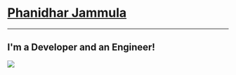 # [Phanidhar Jammula](https://github.com/PhanidharJammula)
----------------------------------------------------------------------------------------------------------------------------------------------------------------

## I'm a Developer and an Engineer!



![](https://komarev.com/ghpvc/?username=PhanidharJammula&style=flat-square)
